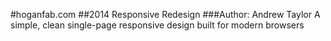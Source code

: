 #hoganfab.com
##2014 Responsive Redesign
###Author: Andrew Taylor
A simple, clean single-page responsive design built for modern browsers
